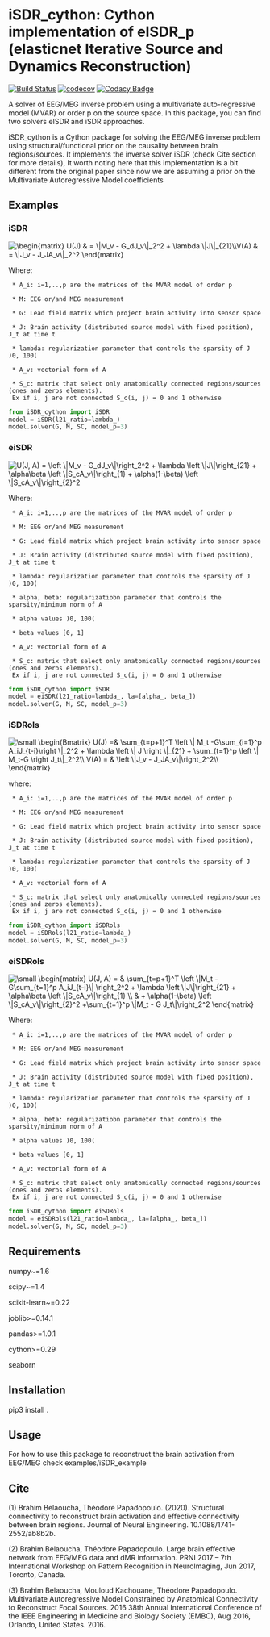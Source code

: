 # iSDR_cython: Cython implementation of eISDR_p (elasticnet Iterative Source and Dynamics Reconstruction)
[![Build Status](https://travis-ci.com/BBELAOUCHA/iSDR_cython.svg?branch=development)](https://travis-ci.com/BBELAOUCHA/iSDR_cython)
[![codecov](https://codecov.io/gh/BBELAOUCHA/iSDR_cython/branch/development/graph/badge.svg)](https://codecov.io/gh/BBELAOUCHA/iSDR_cython)
[![Codacy Badge](https://api.codacy.com/project/badge/Grade/555130d02e134e819bc599b93cfe53c9)](https://www.codacy.com/manual/BBELAOUCHA/iSDR_cython?utm_source=github.com&amp;utm_medium=referral&amp;utm_content=BBELAOUCHA/iSDR_cython&amp;utm_campaign=Badge_Grade)

A solver of EEG/MEG inverse problem using a multivariate auto-regressive model (MVAR) or order p on the source space. In this package, you can find two solvers eISDR and iSDR approaches.


     

iSDR_cython is a Cython package for solving the EEG/MEG inverse problem using structural/functional prior on the causality between brain regions/sources.
It implements the inverse solver iSDR (check Cite section for more details), It worth noting here that this implementation is a bit different from the original 
paper since now we are assuming a prior on the Multivariate Autoregressive Model coefficients

## Examples

### iSDR

<img src="https://latex.codecogs.com/gif.latex?%5Cbegin%7Bmatrix%7D%20U%28J%29%20%26%20%3D%20%5C%7CM_v%20-%20G_dJ_v%5C%7C_2%5E2%20&plus;%20%5Clambda%20%5C%7CJ%5C%7C_%7B21%7D%5C%5C%20V%28A%29%20%26%20%3D%20%5C%7CJ_v%20-%20J_JA_v%5C%7C_2%5E2%20%5Cend%7Bmatrix%7D" title="\begin{matrix} U(J) & = \|M_v - G_dJ_v\|_2^2 + \lambda \|J\|_{21}\\V(A) & = \|J_v - J_JA_v\|_2^2 \end{matrix}"/>

Where: 

     * A_i: i=1,..,p are the matrices of the MVAR model of order p

     * M: EEG or/and MEG measurement

     * G: Lead field matrix which project brain activity into sensor space

     * J: Brain activity (distributed source model with fixed position), J_t at time t

     * lambda: regularization parameter that controls the sparsity of J )0, 100(
     
     * A_v: vectorial form of A
     
     * S_c: matrix that select only anatomically connected regions/sources (ones and zeros elements).
     Ex if i, j are not connected S_c(i, j) = 0 and 1 otherwise
     
```python
from iSDR_cython import iSDR
model = iSDR(l21_ratio=lambda_)
model.solver(G, M, SC, model_p=3)

```
### eiSDR

<img src="https://latex.codecogs.com/gif.latex?U%28J%2C%20A%29%20%3D%20%5Cleft%20%5C%7CM_v%20-%20G_dJ_v%5C%7C%5Cright_2%5E2%20&plus;%20%5Clambda%20%5Cleft%20%5C%7CJ%5C%7C%5Cright_%7B21%7D%20&plus;%20%5Calpha%5Cbeta%20%5Cleft%20%5C%7CS_cA_v%5C%7C%5Cright_%7B1%7D%20&plus;%20%5Calpha%281-%5Cbeta%29%20%5Cleft%20%5C%7CS_cA_v%5C%7C%5Cright_%7B2%7D" title=" U(J, A) = \left    \|M_v - G_dJ_v\|\right_2^2 + \lambda \left    \|J\|\right_{21}  + \alpha\beta \left    \|S_cA_v\|\right_{1} + \alpha(1-\beta) \left    \|S_cA_v\|\right_{2}^2"/>

Where: 

     * A_i: i=1,..,p are the matrices of the MVAR model of order p

     * M: EEG or/and MEG measurement

     * G: Lead field matrix which project brain activity into sensor space

     * J: Brain activity (distributed source model with fixed position), J_t at time t

     * lambda: regularization parameter that controls the sparsity of J )0, 100(
     
     * alpha, beta: regularizatiobn parameter that controls the sparsity/minimum norm of A
     
     * alpha values )0, 100(
     
     * beta values [0, 1]
     
     * A_v: vectorial form of A
     
     * S_c: matrix that select only anatomically connected regions/sources (ones and zeros elements).
     Ex if i, j are not connected S_c(i, j) = 0 and 1 otherwise
     
```python
from iSDR_cython import iSDR
model = eiSDR(l21_ratio=lambda_, la=[alpha_, beta_])
model.solver(G, M, SC, model_p=3)

```

### iSDRols

<img src="https://latex.codecogs.com/png.latex?%5Csmall%20%5Cbegin%7BBmatrix%7D%20U%28J%29%20%3D%26%20%5Csum_%7Bt%3Dp&plus;1%7D%5ET%20%5Cleft%20%5C%7C%20M_t%20-G%5Csum_%7Bi%3D1%7D%5Ep%20A_iJ_%7Bt-i%7D%5Cright%20%5C%7C_2%5E2%20&plus;%20%5Clambda%20%5Cleft%20%5C%7C%20J%20%5Cright%20%5C%7C_%7B21%7D%20&plus;%20%5Csum_%7Bt%3D1%7D%5Ep%20%5Cleft%20%5C%7C%20M_t-G%20%5Cright%20J_t%5C%7C_2%5E2%5C%5C%20V%28A%29%20%3D%20%26%20%5Cleft%20%5C%7CJ_v%20-%20J_JA_v%5C%7C%5Cright_2%5E2%5C%5C%20%5Cend%7Bmatrix%7D" title="\small \begin{Bmatrix} U(J) =& \sum_{t=p+1}^T \left \| M_t -G\sum_{i=1}^p A_iJ_{t-i}\right \|_2^2 + \lambda \left \| J \right \|_{21} + \sum_{t=1}^p \left \| M_t-G \right J_t\|_2^2\\ V(A) = & \left \|J_v - J_JA_v\|\right_2^2\\ \end{matrix}" />

where:

     * A_i: i=1,..,p are the matrices of the MVAR model of order p

     * M: EEG or/and MEG measurement

     * G: Lead field matrix which project brain activity into sensor space

     * J: Brain activity (distributed source model with fixed position), J_t at time t

     * lambda: regularization parameter that controls the sparsity of J )0, 100(
     
     * A_v: vectorial form of A
     
     * S_c: matrix that select only anatomically connected regions/sources (ones and zeros elements).
     Ex if i, j are not connected S_c(i, j) = 0 and 1 otherwise
     
```python
from iSDR_cython import iSDRols
model = iSDRols(l21_ratio=lambda_)
model.solver(G, M, SC, model_p=3)

```

### eiSDRols

<img src="https://latex.codecogs.com/png.latex?%5Csmall%20%5Cbegin%7Bmatrix%7D%20U%28J%2C%20A%29%20%3D%20%26%20%5Csum_%7Bt%3Dp&plus;1%7D%5ET%20%5Cleft%20%5C%7CM_t%20-%20G%5Csum_%7Bt%3D1%7D%5Ep%20A_iJ_%7Bt-i%7D%5C%7C%20%5Cright_2%5E2%20&plus;%20%5Clambda%20%5Cleft%20%5C%7CJ%5C%7C%5Cright_%7B21%7D%20&plus;%20%5Calpha%5Cbeta%20%5Cleft%20%5C%7CS_cA_v%5C%7C%5Cright_%7B1%7D%20%5C%5C%20%26%20&plus;%20%5Calpha%281-%5Cbeta%29%20%5Cleft%20%5C%7CS_cA_v%5C%7C%5Cright_%7B2%7D%5E2%20&plus;%5Csum_%7Bt%3D1%7D%5Ep%20%5C%7CM_t%20-%20G%20J_t%5C%7C%5Cright_2%5E2%20%5Cend%7Bmatrix%7D" title="\small \begin{matrix} U(J, A) = & \sum_{t=p+1}^T \left \|M_t - G\sum_{t=1}^p A_iJ_{t-i}\| \right_2^2 + \lambda \left \|J\|\right_{21} + \alpha\beta \left \|S_cA_v\|\right_{1} \\ & + \alpha(1-\beta) \left \|S_cA_v\|\right_{2}^2 +\sum_{t=1}^p \|M_t - G J_t\|\right_2^2 \end{matrix}" />

Where: 

     * A_i: i=1,..,p are the matrices of the MVAR model of order p

     * M: EEG or/and MEG measurement

     * G: Lead field matrix which project brain activity into sensor space

     * J: Brain activity (distributed source model with fixed position), J_t at time t

     * lambda: regularization parameter that controls the sparsity of J )0, 100(
     
     * alpha, beta: regularizatiobn parameter that controls the sparsity/minimum norm of A
     
     * alpha values )0, 100(
     
     * beta values [0, 1]
     
     * A_v: vectorial form of A
     
     * S_c: matrix that select only anatomically connected regions/sources (ones and zeros elements).
     Ex if i, j are not connected S_c(i, j) = 0 and 1 otherwise
     
```python
from iSDR_cython import eiSDRols
model = eiSDRols(l21_ratio=lambda_, la=[alpha_, beta_])
model.solver(G, M, SC, model_p=3)

```

## Requirements
numpy~=1.6

scipy~=1.4 

scikit-learn~=0.22

joblib>=0.14.1

pandas>=1.0.1

cython>=0.29

seaborn

## Installation

pip3 install .

## Usage

For how to use this package to reconstruct the brain activation from EEG/MEG
check examples/iSDR_example

## Cite

(1) Brahim Belaoucha, Théodore Papadopoulo. (2020). Structural connectivity to reconstruct brain activation and effective connectivity between brain regions. Journal of Neural Engineering. 10.1088/1741-2552/ab8b2b.

(2) Brahim Belaoucha, Théodore Papadopoulo. Large brain effective network from EEG/MEG data and dMR information. PRNI 2017 – 7th International Workshop on Pattern Recognition in NeuroImaging, Jun 2017, Toronto, Canada.

(3) Brahim Belaoucha, Mouloud Kachouane, Théodore Papadopoulo. Multivariate Autoregressive Model Constrained by Anatomical Connectivity to Reconstruct Focal Sources. 2016 38th Annual International Conference of the IEEE Engineering in Medicine and Biology Society (EMBC), Aug 2016, Orlando, United States. 2016.
